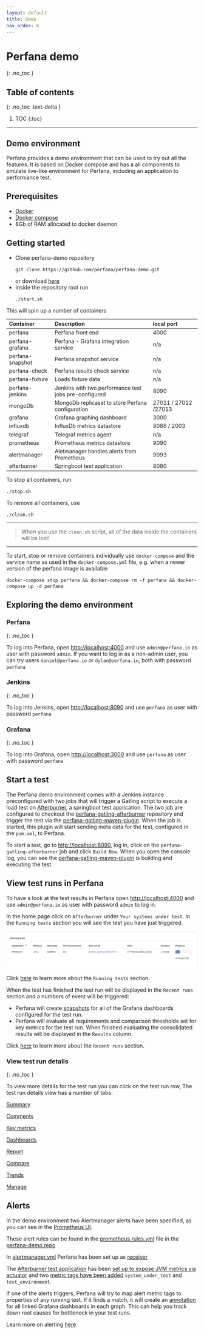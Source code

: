 ```yaml
---
layout: default
title: Demo
nav_order: 8
---
```


# Perfana demo
{: .no_toc }

## Table of contents
{: .no_toc .text-delta }

1. TOC
{:toc}

---

## Demo environment

Perfana provides a demo environment that can be used to try out all the features. It is based on Docker compose and has a all components to emulate live-like environment for Perfana, including an application to performance test.

## Prerequisites

* [Docker](https://docs.docker.com/get-started/)
* [Docker compose](https://docs.docker.com/compose/gettingstarted/)
* 8Gb of RAM allocated to docker daemon

## Getting started

* Clone perfana-demo repository 
  ```
  git clone https://github.com/perfana/perfana-demo.git
  ```
  or download [here](https://github.com/perfana/perfana-demo/archive/master.zip)
* Inside the repository root run
  ```
  ./start.sh
  ```

This will spin up a number of containers

| Container       | Description          | local port |
|:-------------   |:------------------|:------|
| perfana         | Perfana front end  | 4000  |
| perfana-grafana | Perfana - Grafana integration service   | n/a  |
| perfana-snapshot| Perfana snapshot service | n/a   |
| perfana-check   | Perfana results check service | n/a  |
| perfana-fixture | Loads fixture data | n/a  |
| perfana-jenkins | Jenkins with two performance test jobs pre-configured | 8090  |
| mongoDb         | MongoDb replicaset to store Perfana configuration | 27011 / 27012 /27013 |
| grafana         | Grafana graphing dashboard | 3000  |
| influxdb        | InfluxDb metrics datastore | 8086 / 2003  |
| telegraf        | Telegraf metrics agent | n/a  |
| prometheus      | Prometheus metrics datastore| 9090  |
| alertmanager    | Aletmanager handles alerts from Prometheus | 9093  |
| afterburner     | Springboot test application  | 8080  |


To stop all containers, run

```
./stop.sh
```

To remove all containers, use

```
./clean.sh
```
---
> When you use the `clean.sh` script, all of the data inside the containers will be lost!
---
To start, stop or remove containers individually use `docker-compose` and the service name as used in the `docker-compose.yml` file, e.g. when a newer version of the perfana image is available

```
docker-compose stop perfana && docker-compose rm -f perfana && docker-compose up -d perfana
```


## Exploring the demo environment

### Perfana
{: .no_toc }

To log into Perfana, open [http://localhost:4000](http://localhost:4000) and use `admin@perfana.io` as user with password `admin`. If you want to log in as a non-admin user, you can try users `daniel@perfana.io` or `dylan@perfana.io`, both with password `perfana`

### Jenkins
{: .no_toc }

To log into Jenkins, open [http://localhost:8090](http://localhost:8090) and use `perfana` as user with password `perfana` 

### Grafana
{: .no_toc }

To log into Grafana, open [http://localhost:3000](http://localhost:3000) and use `perfana` as user with password `perfana` 

## Start a test

The Perfana demo environment comes with a Jenkins instance preconfigured with two jobs that will trigger a Gatling script to execute a load test on [Afterburner](https://github.com/stokpop/afterburner), a springboot test application. The two job are configured to checkout the [perfana-gatling-afterburner](https://github.com/perfana/perfana-gatling-afterburner) repository and trigger the test via the [perfana-gatling-maven-plugin](https://github.com/perfana/perfana-gatling-maven-plugin). When the job is started, this plugin will start sending meta data for the test, configured in the `pom.xml`, to Perfana.

To start a test, go to [http://localhost:8090](http://localhost:8090), log in, click on the `perfana-gatling-afterburner` job and click `Build Now`. When you open the console log, you can see the [perfana-gatling-maven-plugin](https://github.com/perfana/perfana-gatling-maven-plugin) is building and executing the test.

## View test runs in Perfana

To have a look at the test results in Perfana open [http://localhost:4000](http://localhost:4000)  and use `admin@perfana.io` as user with password `admin` to log in.

In the home page click on `Afterburner` under `Your systems under test`. In the `Running tests` section you will see the test you have just triggered.

![Running test](images/running-test.png)

Click [here](https://perfana.github.io/perfana-docs/docs/navigating/navigating.html#running-tests) to learn more about the `Running tests` section.
 

When the test has finished the test run will be displayed in the `Recent runs` section and a numbers of event will be triggered:
* Perfana will create [snapshots](https://grafana.com/docs/grafana/latest/reference/share_dashboard/#dashboard-snapshot) for all of the Grafana dashboards configured for the test run.
* Perfana will evaluate all requirements and comparison thresholds set for key metrics for the test run. When finished evaluating the consolidated results will be displayed in the `Results` column.

Click [here](https://perfana.github.io/perfana-docs/docs/navigating/navigating.html#recent-runs) to learn more about the `Recent runs` section.

### View test run details
{: .no_toc }


To view more details for the test run you can click on the test run row, The test run details view has a number of tabs:

[Summary](https://perfana.github.io/perfana-docs/docs/analysing/analysing.html#summary)

[Comments](https://perfana.github.io/perfana-docs/docs/analysing/analysing.html#comments)

[Key metrics](https://perfana.github.io/perfana-docs/docs/analysing/analysing.html#key-metrics)

[Dashboards](https://perfana.github.io/perfana-docs/docs/analysing/analysing.html#dashboards)

[Report](https://perfana.github.io/perfana-docs/docs/analysing/analysing.html#report)

[Compare](https://perfana.github.io/perfana-docs/docs/analysing/analysing.html#compare)

[Trends](https://perfana.github.io/perfana-docs/docs/analysing/analysing.html#trends)

[Manage](https://perfana.github.io/perfana-docs/docs/analysing/analysing.html#manage)

## Alerts

In the demo environment two Alertmanager alerts have been specified, as you can see in the [Prometheus UI](http://localhost:9090/alerts). 

These alert rules can be found in the [prometheus.rules.yml](https://github.com/perfana/perfana-demo/blob/master/prometheus-config/prometheus.rules.yml) file in the [perfana-demo repo](https://github.com/perfana/perfana-demo)

In [alertmanager.yml](https://github.com/perfana/perfana-demo/blob/master/prometheus-config/alertmanager.yml) Perfana has been set up as [receiver](https://prometheus.io/docs/alerting/configuration/#receiver)

The [Afterburner test application](https://github.com/stokpop/afterburner) has been [set up to expose JVM metrics via actuator](https://docs.spring.io/spring-boot/docs/2.1.8.RELEASE/reference/html/production-ready-metrics.html#production-ready-metrics-export-prometheus) and two [metric tags have been added](https://github.com/perfana/perfana-demo/blob/master/docker-compose.yml#L113) `system_under_test` and `test_environment`. 

If one of the alerts triggers, Perfana will try to map alert metric tags to properties of any running test. If it finds a match, it will create an [annotation](https://grafana.com/docs/grafana/latest/reference/annotations/) for all linked Grafana dashboards in each graph. This can help you track down root causes for bottleneck in your test runs.

Learn more on alerting [here](https://perfana.github.io/perfana-docs/docs/alerts/alerts.html)